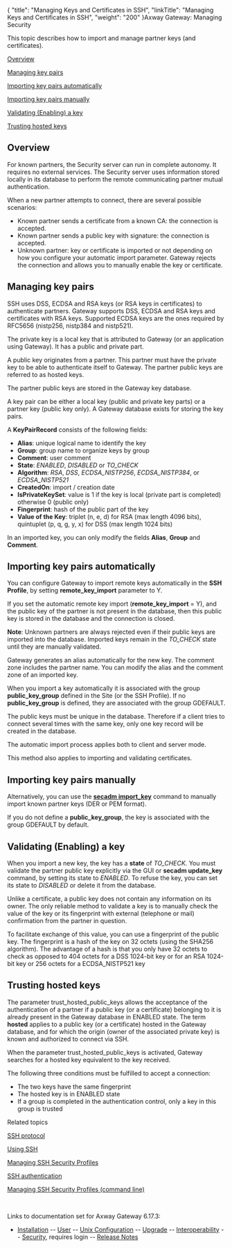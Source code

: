 {
    "title": "Managing Keys and Certificates in SSH",
    "linkTitle": "Managing Keys and Certificates in SSH",
    "weight": "200"
}<span class="mc-variable axway_variables.Component_Long_Name variable">Axway Gateway</span>: Managing Security

This topic describes how to import and manage partner keys (and certificates).

[Overview](#Overview)

[Managing key pairs](#Managing_key_pairs)

[Importing key pairs automatically](#Importing_key_pairs_automatically)

[Importing key pairs manually](#Importing_key_pairs_manually)

[Validating (Enabling) a key](#Validating__Enabling__a_key)

[Trusting hosted keys](#Trusting_hosted_keys)

<span id="Overview"></span>

## Overview

For known partners, the Security server can run in complete autonomy. It requires no external services. The Security server uses information stored locally in its database to perform the remote communicating partner mutual authentication.

When a new partner attempts to connect, there are several possible scenarios:

-   Known partner sends a certificate from a known CA: the connection is accepted.
-   Known partner sends a public key with signature: the connection is accepted.
-   Unknown partner: key or certificate is imported or not depending on how you configure your automatic import parameter. Gateway rejects the connection and allows you to manually enable the key or certificate.

<span id="Managing_key_pairs"></span>

## Managing key pairs

SSH uses DSS, ECDSA and RSA keys (or RSA keys in certificates) to authenticate partners. Gateway supports DSS, ECDSA and RSA keys and certificates with RSA keys. Supported ECDSA keys are the ones required by RFC5656 (nistp256, nistp384 and nistp521).

The private key is a local key that is attributed to Gateway (or an application using Gateway). It has a public and private part.

A public key originates from a partner. This partner must have the private key to be able to authenticate itself to Gateway. The partner public keys are referred to as hosted keys.

The partner public keys are stored in the Gateway key database.

A key pair can be either a local key (public and private key parts) or a partner key (public key only). A Gateway database exists for storing the key pairs.

A <span style="font-weight: bold;">KeyPairRecord</span> consists of the following fields:

-   <span style="font-weight: bold;">Alias</span>: unique logical name to identify the key
-   <span style="font-weight: bold;">Group</span>: group name to organize keys by group
-   <span style="font-weight: bold;">Comment</span>: user comment
-   <span style="font-weight: bold;">State</span>: <span style="font-style: italic;">ENABLED</span>, <span style="font-style: italic;">DISABLED</span> or <span style="font-style: italic;">TO\_CHECK</span>
-   <span style="font-weight: bold;">Algorithm</span>: *RSA*, *DSS*, *ECDSA\_NISTP256*, *ECDSA\_NISTP384*, or *ECDSA\_NISTP521*
-   <span style="font-weight: bold;">CreatedOn</span>: import / creation date
-   <span style="font-weight: bold;">IsPrivateKeySet</span>: value is 1 if the key is local (private part is completed) otherwise 0 (public only)
-   <span style="font-weight: bold;">Fingerprint</span>: hash of the public part of the key
-   <span style="font-weight: bold;">Value of the Key</span>: triplet (n, e, d) for RSA (max length 4096 bits), quintuplet (p, q, g, y, x) for DSS (max length 1024 bits)

In an imported key, you can only modify the fields <span style="font-weight: bold;">Alias</span>, <span style="font-weight: bold;">Group</span> and <span style="font-weight: bold;">Comment</span>.

<span id="Importing_key_pairs_automatically"></span>

## Importing key pairs automatically

You can configure Gateway to import remote keys automatically in the <span style="font-weight: bold;">SSH Profile</span>, by setting <span style="font-weight: bold;">remote\_key\_import</span> parameter to Y.

If you set the automatic remote key import (<span style="font-weight: bold;">remote\_key\_import</span> = Y), and the public key of the partner is not present in the database, then this public key is stored in the database and the connection is closed.

<span style="font-weight: bold;">Note</span>: Unknown partners are always rejected even if their public keys are imported into the database. Imported keys remain in the <span style="font-style: italic;">TO\_CHECK</span> state until they are manually validated.

Gateway generates an alias automatically for the new key. The comment zone includes the partner name. You can modify the alias and the comment zone of an imported key.

When you import a key automatically it is associated with the group <span style="font-weight: bold;">public\_key\_group</span> defined in the Site (or the SSH Profile). If no <span style="font-weight: bold;">public\_key\_group</span> is defined, they are associated with the group GDEFAULT.

The public keys must be unique in the database. Therefore if a client tries to connect several times with the same key, only one key record will be created in the database.

The automatic import process applies both to client and server mode.

This method also applies to importing and validating certificates.

<span id="Importing_key_pairs_manually"></span>

## Importing key pairs manually

Alternatively, you can use the <span class="code" style="font-weight: bold;">[secadm import\_key](../../certificates_and_keys_start_here/managing_certificates_cli/managing_keys_cli#secadm_import_key)</span> command to manually import known partner keys (DER or PEM format).

If you do not define a <span class="code" style="font-weight: bold;">public\_key\_group</span>, the key is associated with the group GDEFAULT by default.

<span id="Validating__Enabling__a_key"></span>

## Validating (Enabling) a key

When you import a new key, the key has a <span style="font-weight: bold;">state</span> of <span style="font-style: italic;">TO\_CHECK.</span> You must validate the partner public key explicitly via the GUI or <span class="code" style="font-weight: bold;">secadm update\_key</span> command, by setting its state to <span style="font-style: italic;">ENABLED</span>. To refuse the key, you can set its state to <span style="font-style: italic;">DISABLED</span> or delete it from the database.

Unlike a certificate, a public key does not contain any information on its owner. The only reliable method to validate a key is to manually check the value of the key or its fingerprint with external (telephone or mail) confirmation from the partner in question.

To facilitate exchange of this value, you can use a fingerprint of the public key. The fingerprint is a hash of the key on 32 octets (using the SHA256 algorithm). The advantage of a hash is that you only have 32 octets to check as opposed to 404 octets for a DSS 1024-bit key or for an RSA 1024-bit key or 256 octets for a ECDSA\_NISTP521 key

<span id="Trusting_hosted_keys"></span>

## Trusting hosted keys

The parameter <span class="code">trust\_hosted\_public\_keys</span> allows the acceptance of the authentication of a partner if a public key (or a certificate) belonging to it is already present in the Gateway database in ENABLED state. The term <span style="font-weight: bold;">hosted</span> applies to a public key (or a certificate) hosted in the Gateway database, and for which the origin (owner of the associated private key) is known and authorized to connect via SSH.

When the parameter <span class="code">trust\_hosted\_public\_keys</span> is activated, Gateway searches for a hosted key equivalent to the key received.

The following three conditions must be fulfilled to accept a connection:

-   The two keys have the same fingerprint
-   The hosted key is in ENABLED state
-   If a group is completed in the authentication control, only a key in this group is trusted

Related topics

[SSH protocol](../)

[Using SSH](../using_ssh)

[Managing SSH Security Profiles](../ssh_security_profiles__gui_)

[SSH authentication](../ssh_authentication)

[Managing SSH Security Profiles (command line)](../managing_ssh_security_profiles_cli)

 

Links to documentation set for Axway Gateway <span class="mc-variable axway_variables.Release_Number variable">6.17.3</span>:

-   [Installation](#) -- [User](#) -- [Unix Configuration](#) -- [Upgrade](#) -- [Interoperability](#) -- [Security](#), requires login -- [Release Notes](#)

